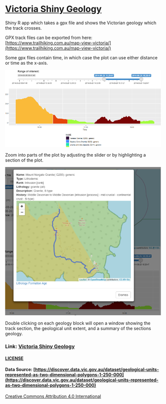 # [Victoria Shiny Geology](https://lachland.shinyapps.io/VicGeology_Shiny/)
Shiny R app which takes a gpx file and shows the Victorian geology which the track crosses.

GPX track files can be exported from here: [https://www.trailhiking.com.au/map-view-victoria/](https://www.trailhiking.com.au/map-view-victoria/)

Some gpx files contain time, in which case the plot can use either distance or time as the x-axis.

![xaxis](https://github.com/LachlanD/VicGeology_Shiny/blob/main/img/xaxis.PNG?raw=true)

Zoom into parts of the plot by adjusting the slider or by highlighting a section of the plot.

![popup](https://github.com/LachlanD/VicGeology_Shiny/blob/main/img/popup.PNG?raw=true)

Double clicking on each geology block will open a window showing the track section, the geological unit extent, and a summary of the sections geology.

### Link: [Victoria Shiny Geology](https://lachland.shinyapps.io/VicGeology_Shiny/)
#### [LICENSE](https://github.com/LachlanD/VicGeology_Shiny/blob/main/LICENSE)
#### Data Source: [https://discover.data.vic.gov.au/dataset/geological-units-represented-as-two-dimensional-polygons-1-250-000](https://discover.data.vic.gov.au/dataset/geological-units-represented-as-two-dimensional-polygons-1-250-000)
[Creative Commons Attribution 4.0 International](https://creativecommons.org/licenses/by/4.0/legalcode)
